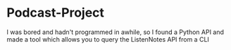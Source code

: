# Podcast-Project
I was bored and hadn't programmed in awhile, so I found a Python API and made a tool which allows you to query the ListenNotes API from a CLI
